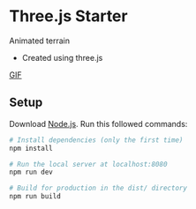 # Three.js Starter

Animated terrain
- Created using three.js

[GIF](https://i.ibb.co/QCGjn6t/plane-min.gif)

## Setup
Download [Node.js](https://nodejs.org/en/download/).
Run this followed commands:

``` bash
# Install dependencies (only the first time)
npm install

# Run the local server at localhost:8080
npm run dev

# Build for production in the dist/ directory
npm run build
```
